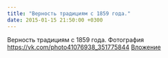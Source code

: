 ```yaml
---
title: "Верность традициям с 1859 года."
date: 2015-01-15 21:50:00 +0300
---
```


Верность традициям с 1859 года.
Фотография
<a class="vk-attach" href="https://vk.com/photo41076938_351775844">https://vk.com/photo41076938_351775844</a>
<a class="vk-attach" href="https://vk.com/photo41076938_351775844">Вложение</a>

